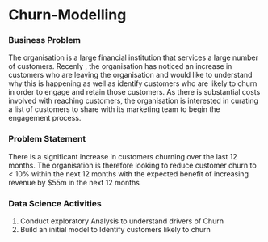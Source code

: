 # Churn-Modelling

### Business Problem
The organisation is a large financial institution that services a large number of customers. Recenly , the organisation has noticed an increase in customers who are leaving the organisation and would like to understand why this is happening as well as identify customers who are likely to churn in order to engage and retain those customers. As there is substantial costs involved with reaching customers, the organisation is interested in curating a list of customers to share with its marketing team to begin the engagement process.

### Problem Statement
There is a significant increase in customers churning over the last 12 months. The organisation is therefore looking to reduce customer churn to < 10% within the next 12 months with the expected benefit of increasing revenue by $55m in the next 12 months

### Data Science Activities
1) Conduct exploratory Analysis to understand drivers of Churn
2) Build an initial model to Identify customers likely to churn

